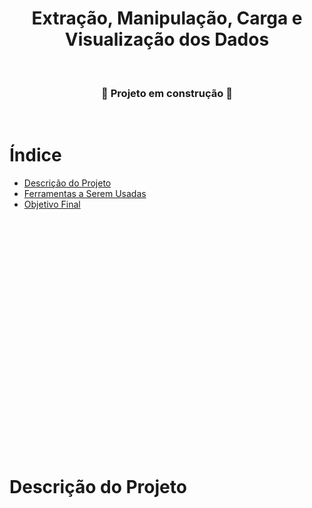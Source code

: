 <h1 align="center"> Extração, Manipulação, Carga e Visualização dos Dados </h1>

<br/>

**<h3 align="center"> :construction: Projeto em construção :construction: </h3>**

<br/>

# Índice

* [Descrição do Projeto](#descrição)
* [Ferramentas a Serem Usadas](#ferramentas)
* [Objetivo Final](#objetivo)

<br/>
<br/>
<br/>
<br/>
<br/>
<br/>
<br/>
<br/>
<br/>
<br/><br/><br/>
<br/>
<br/>
<br/>
<br/>
<br/>
<br/>
<br/>
<br/>
<br/>
<br/>

# Descrição do Projeto